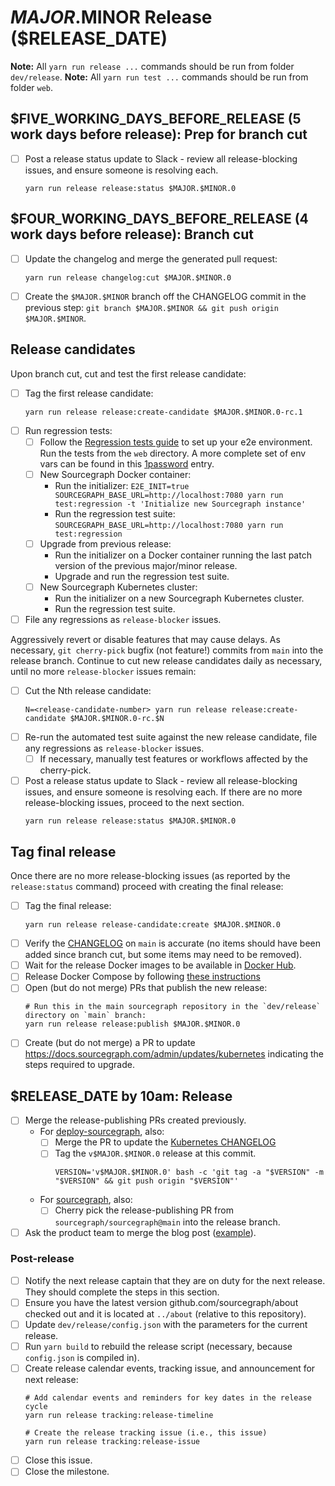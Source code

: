 <!--
DO NOTE COPY THIS ISSUE TEMPLATE MANUALLY. Use `yarn run release tracking-issue:create` from the
`dev/release` directory in the main repository to create a release tracking issue, instead.

Arguments:
- $MAJOR
- $MINOR
- $RELEASE_DATE
- $FIVE_WORKING_DAYS_BEFORE_RELEASE
- $FOUR_WORKING_DAYS_BEFORE_RELEASE
- $ONE_WORKING_DAY_BEFORE_RELEASE
-->

# $MAJOR.$MINOR Release ($RELEASE_DATE)

**Note:** All `yarn run release ...` commands should be run from folder `dev/release`.
**Note:** All `yarn run test ...` commands should be run from folder `web`.

## $FIVE_WORKING_DAYS_BEFORE_RELEASE (5 work days before release): Prep for branch cut

- [ ] Post a release status update to Slack - review all release-blocking issues, and ensure someone is resolving each.
  ```
  yarn run release release:status $MAJOR.$MINOR.0
  ``` 

## $FOUR_WORKING_DAYS_BEFORE_RELEASE (4 work days before release): Branch cut

- [ ] Update the changelog and merge the generated pull request:
  ```
  yarn run release changelog:cut $MAJOR.$MINOR.0
  ```
- [ ] Create the `$MAJOR.$MINOR` branch off the CHANGELOG commit in the previous step: `git branch $MAJOR.$MINOR && git push origin $MAJOR.$MINOR`.

## Release candidates

Upon branch cut, cut and test the first release candidate:

- [ ] Tag the first release candidate:
  ```
  yarn run release release:create-candidate $MAJOR.$MINOR.0-rc.1
  ```
- [ ] Run regression tests:
  - [ ] Follow the [Regression tests guide](https://github.com/sourcegraph/sourcegraph/blob/main/client/web/src/regression/README.md) to set up your e2e environment. 
        Run the tests from the `web` directory. A more complete set of env vars can be found in this
        [1password](https://team-sourcegraph.1password.com/vaults/dnrhbauihkhjs5ag6vszsme45a/allitems/gm5dfflq6sfclmotneuayfdj5q) entry.
  - [ ] New Sourcegraph Docker container:
    - Run the initializer: `E2E_INIT=true SOURCEGRAPH_BASE_URL=http://localhost:7080 yarn run test:regression -t 'Initialize new Sourcegraph instance'`
    - Run the regression test suite: `SOURCEGRAPH_BASE_URL=http://localhost:7080 yarn run test:regression`
  - [ ] Upgrade from previous release:
    - Run the initializer on a Docker container running the last patch version of the previous major/minor release.
    - Upgrade and run the regression test suite.
  - [ ] New Sourcegraph Kubernetes cluster:
    - Run the initializer on a new Sourcegraph Kubernetes cluster.
    - Run the regression test suite.
- [ ] File any regressions as `release-blocker` issues.

Aggressively revert or disable features that may cause delays. As necessary, `git cherry-pick` bugfix (not feature!) commits from `main` into the release branch. Continue to cut new release candidates daily as necessary, until no more `release-blocker` issues remain:

- [ ] Cut the Nth release candidate:
  ```
  N=<release-candidate-number> yarn run release release:create-candidate $MAJOR.$MINOR.0-rc.$N
  ```
- [ ] Re-run the automated test suite against the new release candidate, file any regressions as
  `release-blocker` issues.
  - [ ] If necessary, manually test features or workflows affected by the cherry-pick.
- [ ] Post a release status update to Slack - review all release-blocking issues, and ensure someone is resolving each. If there are no more release-blocking issues, proceed to the next section.
  ```
  yarn run release release:status $MAJOR.$MINOR.0
  ``` 

## Tag final release

Once there are no more release-blocking issues (as reported by the `release:status` command) proceed with creating the final release:

- [ ] Tag the final release:
  ```
  yarn run release release-candidate:create $MAJOR.$MINOR.0
  ```
- [ ] Verify the [CHANGELOG](https://github.com/sourcegraph/sourcegraph/blob/main/CHANGELOG.md) on
  `main` is accurate (no items should have been added since branch cut, but some items may need to
  be removed).
- [ ] Wait for the release Docker images to be available in [Docker Hub](https://hub.docker.com/r/sourcegraph/server/tags).
- [ ] Release Docker Compose by following [these instructions](https://github.com/sourcegraph/deploy-sourcegraph-docker/blob/master/RELEASING.md)
- [ ] Open (but do not merge) PRs that publish the new release:
  ```
  # Run this in the main sourcegraph repository in the `dev/release` directory on `main` branch:
  yarn run release release:publish $MAJOR.$MINOR.0
  ```
- [ ] Create (but do not merge) a PR to update https://docs.sourcegraph.com/admin/updates/kubernetes indicating the steps required to upgrade.

## $RELEASE_DATE by 10am: Release

- [ ] Merge the release-publishing PRs created previously.
  - For [deploy-sourcegraph](https://github.com/sourcegraph/deploy-sourcegraph), also:
    - [ ] Merge the PR to update the [Kubernetes CHANGELOG](https://github.com/sourcegraph/sourcegraph/blob/main/doc/admin/updates/kubernetes.md)
    - [ ] Tag the `v$MAJOR.$MINOR.0` release at this commit.
        ```
        VERSION='v$MAJOR.$MINOR.0' bash -c 'git tag -a "$VERSION" -m "$VERSION" && git push origin "$VERSION"'
        ```
  - For [sourcegraph](https://github.com/sourcegraph/sourcegraph), also:
    - [ ] Cherry pick the release-publishing PR from `sourcegraph/sourcegraph@main` into the release branch.
- [ ] Ask the product team to merge the blog post ([example](https://github.com/sourcegraph/about/pull/83)).

### Post-release

- [ ] Notify the next release captain that they are on duty for the next release. They should complete the steps in this section.
- [ ] Ensure you have the latest version github.com/sourcegraph/about checked out and it is located
      at `../about` (relative to this repository).
- [ ] Update `dev/release/config.json` with the parameters for the current release.
- [ ] Run `yarn build` to rebuild the release script (necessary, because `config.json` is compiled in).
- [ ] Create release calendar events, tracking issue, and announcement for next release:
  ```
  # Add calendar events and reminders for key dates in the release cycle
  yarn run release tracking:release-timeline

  # Create the release tracking issue (i.e., this issue)
  yarn run release tracking:release-issue
  ```
- [ ] Close this issue.
- [ ] Close the milestone.

